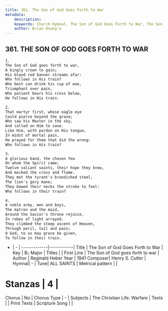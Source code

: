 ```yaml
---
title: 361. The Son of God Goes Forth to War
metadata:
    description: 
    keywords: Church Hymnal, The Son of God Goes Forth to War, The Son of God goes forth to war, 
    author: Brian Onang'o
---
```



## 361. THE SON OF GOD GOES FORTH TO WAR

```txt
1.
The Son of God goes forth to war, 
A kingly crown to gain; 
His blood red banner streams afar: 
Who follows in His train? 
Who best can drink his cup of woe, 
Triumphant over pain, 
Who patient bears his cross below, 
He follows in His train. 

2.
That martyr first, whose eagle eye 
Could pierce beyond the grave; 
Who saw his Master in the sky, 
And called on Him to save. 
Like Him, with pardon on His tongue, 
In midst of mortal pain, 
He prayed for them that did the wrong: 
Who follows in His train? 

3.
A glorious band, the chosen few 
On whom the Spirit came; 
Twelve valiant saints, their hope they knew, 
And mocked the cross and flame. 
They met the tyrant's brandished steel, 
The lion's gory mane; 
They bowed their necks the stroke to feel: 
Who follows in their train? 

4.
A noble army, men and boys, 
The matron and the maid, 
Around the Savior's throne rejoice, 
In robes of light arrayed. 
They climbed the steep ascent of Heaven, 
Through peril, toil and pain; 
O God, to us may grace be given, 
To follow in their train.
```

- |   -  |
-------------|------------|
Title | The Son of God Goes Forth to War |
Key | B♭ Major |
Titles |  |
First Line | The Son of God goes forth to war |
Author | Reginald Heber
Year | 1941
Composer| Henry S. Cutler |
Hymnal|  - |
Tune| ALL SAINTS |
Metrical pattern | |
# Stanzas | 4 |
Chorus | No |
Chorus Type | - |
Subjects | The Christian Life: Warfare |
Texts |  |
Print Texts | 
Scripture Song |  |
  
